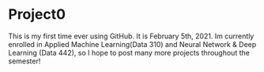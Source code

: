 # Project0 

This is my first time ever using GitHub. It is February 5th, 2021. Im currently enrolled in Applied Machine Learning(Data 310) and Neural Network & Deep Learning (Data 442), so I hope to post many more projects throughout the semester! 
